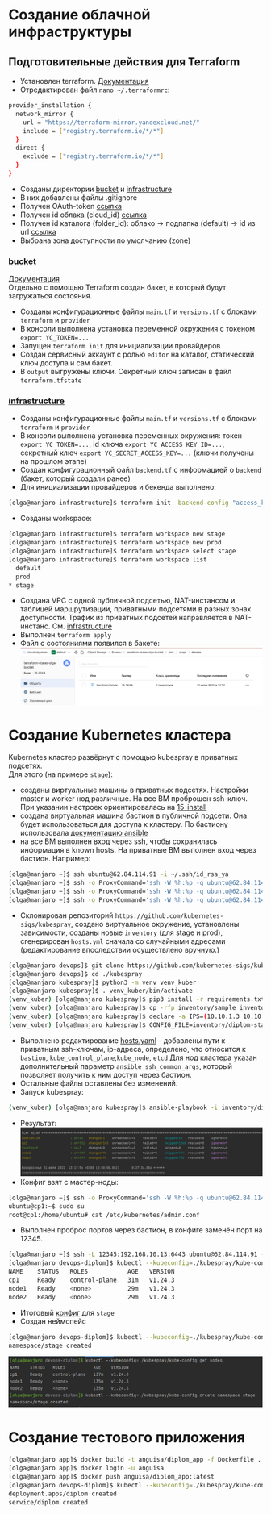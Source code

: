 # Создание облачной инфраструктуры

## Подготовительные действия для Terraform

- Установлен terraform. [Документация](https://cloud.yandex.ru/docs/tutorials/infrastructure-management/terraform-quickstart)
- Отредактирован файл `nano ~/.terraformrc`:
```bash
provider_installation {
  network_mirror {
    url = "https://terraform-mirror.yandexcloud.net/"
    include = ["registry.terraform.io/*/*"]
  }
  direct {
    exclude = ["registry.terraform.io/*/*"]
  }
}
```
- Созданы директории [bucket](terraform/bucket) и [infrastructure](terraform/infrastructure)
- В них добавлены файлы .gitignore
- Получен OAuth-token [ссылка](https://cloud.yandex.ru/docs/iam/concepts/authorization/oauth-token)
- Получен id облака (cloud_id) [ссылка](https://console.cloud.yandex.ru/cloud)
- Получен id каталога (folder_id): облако -> подпапка (default) -> id из url [ссылка](https://console.cloud.yandex.ru/folders/b1gcefcbnh0ok32bkvif)
- Выбрана зона доступности по умолчанию (zone)

### [bucket](terraform/bucket)
[Документация](https://cloud.yandex.ru/docs/tutorials/infrastructure-management/terraform-state-storage)  
Отдельно с помощью Terraform создан бакет, в который будут загружаться состояния.  
- Созданы конфигурационные файлы `main.tf` и `versions.tf` с блоками `terraform` и `provider`
- В консоли выполнена установка переменной окружения с токеном `export YC_TOKEN=...`
- Запущен `terraform init` для инициализации провайдеров
- Создан сервисный аккаунт с ролью `editor` на каталог, статический ключ доступа и сам бакет.
- В `output` выгружены ключи. Секретный ключ записан в файл `terraform.tfstate`

### [infrastructure](terraform/infrastructure)
- Созданы конфигурационные файлы `main.tf` и `versions.tf` с блоками `terraform` и `provider`
- В консоли выполнена установка переменных окружения: токен `export YC_TOKEN=...`, id ключа `export YC_ACCESS_KEY_ID=...`, секретный ключ `export YC_SECRET_ACCESS_KEY=...`
  (ключи получены на прошлом этапе)
- Создан конфигурационный файл `backend.tf` с информацией о `backend` (бакет, который создали ранее)
- Для инициализации провайдеров и бекенда выполнено:
```bash
[olga@manjaro infrastructure]$ terraform init -backend-config "access_key=$YC_ACCESS_KEY_ID" -backend-config "secret_key=$YC_SECRET_ACCESS_KEY"
```
- Созданы workspace:
```bash
[olga@manjaro infrastructure]$ terraform workspace new stage
[olga@manjaro infrastructure]$ terraform workspace new prod
[olga@manjaro infrastructure]$ terraform workspace select stage
[olga@manjaro infrastructure]$ terraform workspace list
  default
  prod
* stage
```
- Создана VPC с одной публичной подсетью, NAT-инстансом и таблицей маршрутизации, приватными подсетями в разных зонах доступности. 
Трафик из приватных подсетей направляется в NAT-инстанс. См. [infrastructure](terraform/infrastructure)
- Выполнен `terraform apply`
- Файл с состояниями появился в бакете:  
![Бакет](img/bucket.png)

# Создание Kubernetes кластера

Kubernetes кластер развёрнут с помощью kubespray в приватных подсетях.  
Для этого (на примере `stage`):
- созданы виртуальные машины в приватных подсетях. Настройки master и worker нод различные. На все ВМ проброшен ssh-ключ.
При указании настроек ориентировалась на [15-install](https://github.com/aak74/kubernetes-for-beginners/blob/308a72d08cf3aa62984211f793d3f9d24dd90ced/15-install/README.md)
- создана виртуальная машина бастион в публичной подсети. Она будет использоваться для доступа к кластеру.
По бастиону использовала [документацию ansible](https://docs.ansible.com/ansible/latest/reference_appendices/faq.html#how-do-i-configure-a-jump-host-to-access-servers-that-i-have-no-direct-access-to)
- на все ВМ выполнен вход через ssh, чтобы сохранилась информация в known hosts. На приватные ВМ выполнен вход через бастион. Например:
```bash
[olga@manjaro ~]$ ssh ubuntu@62.84.114.91 -i ~/.ssh/id_rsa_ya
[olga@manjaro ~]$ ssh -o ProxyCommand='ssh -W %h:%p -q ubuntu@62.84.114.91 -i ~/.ssh/id_rsa_ya' ubuntu@192.168.10.13 -i ~/.ssh/id_rsa_ya
[olga@manjaro ~]$ ssh -o ProxyCommand='ssh -W %h:%p -q ubuntu@62.84.114.91 -i ~/.ssh/id_rsa_ya' ubuntu@192.168.20.18 -i ~/.ssh/id_rsa_ya
[olga@manjaro ~]$ ssh -o ProxyCommand='ssh -W %h:%p -q ubuntu@62.84.114.91 -i ~/.ssh/id_rsa_ya' ubuntu@192.168.30.8 -i ~/.ssh/id_rsa_ya
```
- Склонирован репозиторий `https://github.com/kubernetes-sigs/kubespray`, создано виртуальное окружение, установлены зависимости,
  созданы новые `inventory` (для stage и prod), сгенерирован `hosts.yml` сначала со случайными адресами (редактирование впоследствии осуществлено вручную.)
```bash
[olga@manjaro devops]$ git clone https://github.com/kubernetes-sigs/kubespray.git
[olga@manjaro devops]$ cd ./kubespray
[olga@manjaro kubespray]$ python3 -m venv venv_kuber
[olga@manjaro kubespray]$ . venv_kuber/bin/activate
(venv_kuber) [olga@manjaro kubespray]$ pip3 install -r requirements.txt
(venv_kuber) [olga@manjaro kubespray]$ cp -rfp inventory/sample inventory/diplom-stage
(venv_kuber) [olga@manjaro kubespray]$ declare -a IPS=(10.10.1.3 10.10.1.4 10.10.1.5)
(venv_kuber) [olga@manjaro kubespray]$ CONFIG_FILE=inventory/diplom-stage/hosts.yaml python3 contrib/inventory_builder/inventory.py ${IPS[@]}
```
- Выполнено редактирование [hosts.yaml](kubespray/inventory/diplom-stage/hosts.yaml) - добавлены пути к приватным ssh-ключам, ip-адреса, определено, что относится к `bastion`, `kube_control_plane`,`kube_node`, `etcd`
Для нод кластера указан дополнительный параметр `ansible_ssh_common_args`, который позволяет получить к ним доступ через бастион.
- Остальные файлы оставлены без изменений.
- Запуск kubespray:
```bash
(venv_kuber) [olga@manjaro kubespray]$ ansible-playbook -i inventory/diplom-stage/hosts.yaml  --become --become-user=root cluster.yml -vvv
```
- Результат:
![Установка k8s](img/kubespray.png)
- Конфиг взят с мастер-ноды:
```bash
[olga@manjaro ~]$ ssh -o ProxyCommand='ssh -W %h:%p -q ubuntu@62.84.114.91 -i ~/.ssh/id_rsa_ya' ubuntu@192.168.10.13 -i ~/.ssh/id_rsa_ya
ubuntu@cp1:~$ sudo su
root@cp1:/home/ubuntu# cat /etc/kubernetes/admin.conf
```
- Выполнен проброс портов через бастион, в конфиге заменён порт на 12345.
```bash
[olga@manjaro ~]$ ssh -L 12345:192.168.10.13:6443 ubuntu@62.84.114.91 -i ~/.ssh/id_rsa_ya
[olga@manjaro devops-diplom]$ kubectl --kubeconfig=./kubespray/kube-config get nodes
NAME    STATUS   ROLES           AGE   VERSION
cp1     Ready    control-plane   31m   v1.24.3
node1   Ready    <none>          29m   v1.24.3
node2   Ready    <none>          29m   v1.24.3
```
- Итоговый [конфиг](kubespray/kube-config) для `stage`
- Создан неймспейс
```bash
[olga@manjaro devops-diplom]$ kubectl --kubeconfig=./kubespray/kube-config create namespace stage
namespace/stage created
```
![Результат](img/kubectl.png)

# Создание тестового приложения
```bash
[olga@manjaro app]$ docker build -t anguisa/diplom_app -f Dockerfile .
[olga@manjaro app]$ docker login -u anguisa
[olga@manjaro app]$ docker push anguisa/diplom_app:latest
[olga@manjaro devops-diplom]$ kubectl --kubeconfig=./kubespray/kube-config apply -f app/deployment.yml -n stage
deployment.apps/diplom created
service/diplom created
```
